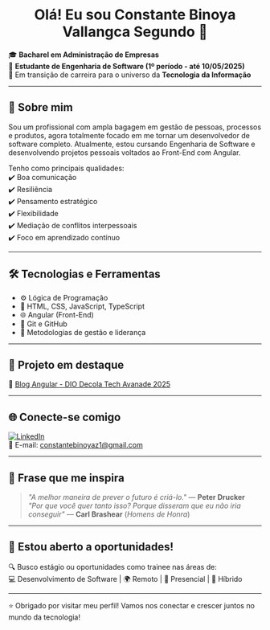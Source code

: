 <h1 align="center">Olá! Eu sou Constante Binoya Vallangca Segundo 👋</h1>

🎓 **Bacharel em Administração de Empresas**  
🧠 **Estudante de Engenharia de Software (1º período - até 10/05/2025)**  
🚀 Em transição de carreira para o universo da **Tecnologia da Informação**

---

## 💼 Sobre mim

Sou um profissional com ampla bagagem em gestão de pessoas, processos e produtos, agora totalmente focado em me tornar um desenvolvedor de software completo. Atualmente, estou cursando Engenharia de Software e desenvolvendo projetos pessoais voltados ao Front-End com Angular.

Tenho como principais qualidades:  
✔️ Boa comunicação  
✔️ Resiliência  
✔️ Pensamento estratégico  
✔️ Flexibilidade  
✔️ Mediação de conflitos interpessoais  
✔️ Foco em aprendizado contínuo

---

## 🛠️ Tecnologias e Ferramentas

- ⚙️ Lógica de Programação
- 🧱 HTML, CSS, JavaScript, TypeScript
- 🌐 Angular (Front-End)
- 🧠 Git e GitHub
- 💬 Metodologias de gestão e liderança

---

## 🧪 Projeto em destaque

📌 [Blog Angular - DIO Decola Tech Avanade 2025](https://github.com/ConstanteBinoya/DIO-Decola-Tech-AVANADE-2025/tree/main/front-angular-decola-2025/angular-blog)

---

## 🌐 Conecte-se comigo

[![LinkedIn](https://img.shields.io/badge/LinkedIn-blue?style=for-the-badge&logo=linkedin)](https://www.linkedin.com/in/constante-binoya-26474b25a)  
📧 E-mail: constantebinoyaz1@gmail.com

---

## 💬 Frase que me inspira

> *"A melhor maneira de prever o futuro é criá-lo."* — **Peter Drucker**  
> *"Por que você quer tanto isso? Porque disseram que eu não iria conseguir"* — **Carl Brashear** (*Homens de Honra*) 

---

## 👀 Estou aberto a oportunidades!

🔍 Busco estágio ou oportunidades como trainee nas áreas de:  
💻 Desenvolvimento de Software | 🌍 Remoto | 🏢 Presencial | 🔁 Híbrido

---

⭐ Obrigado por visitar meu perfil! Vamos nos conectar e crescer juntos no mundo da tecnologia!


